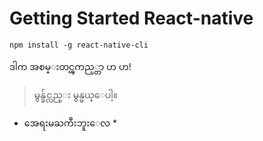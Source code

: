 # Getting Started React-native

`npm install -g react-native-cli`

ဒါက အစမ္းတင္ၾကည့္တာ ဟ ဟ! 

> မွန္ခ်င္လည္း မွန္မယ္ေပါ့။

* အေရးမႀကီးဘူးေလ *
